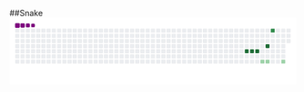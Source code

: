 ##Snake
![snake gif](https://github.com/KavishRAGHUBAR/Snake/blob/output/github-contribution-grid-snake.gif)
